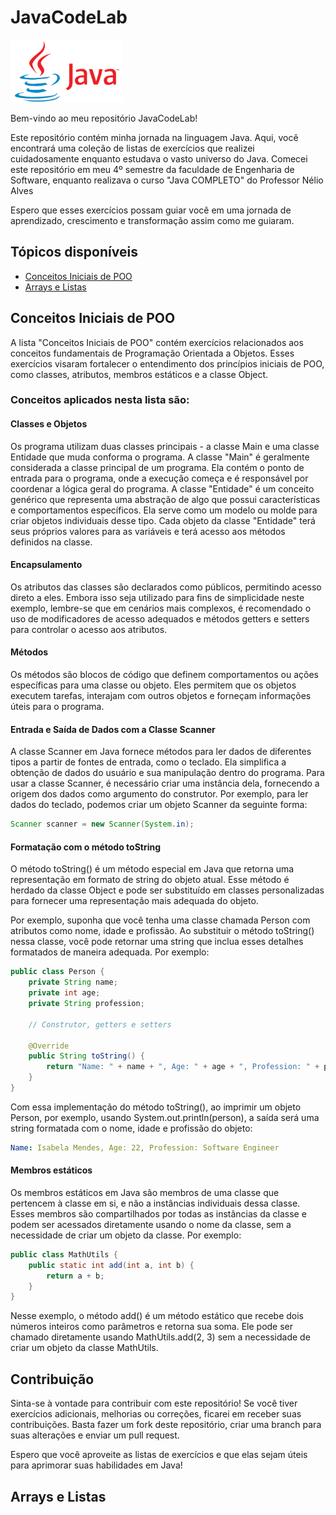 # JavaCodeLab
<img src="/imgs/java.png" alt="Logo do Java" width="180" height="100"> 

Bem-vindo ao meu repositório JavaCodeLab! 

Este repositório contém minha jornada na linguagem Java. Aqui, você encontrará uma coleção de listas de exercícios que realizei cuidadosamente enquanto estudava o vasto universo do Java. Comecei este repositório em meu 4º semestre da faculdade de Engenharia de Software, enquanto realizava o curso "Java COMPLETO" do Professor Nélio Alves

Espero que esses exercícios possam guiar você em uma jornada de aprendizado, crescimento e transformação assim como me guiaram. 

## Tópicos disponíveis

- [Conceitos Iniciais de POO](#conceitos-iniciais-de-poo)
- [Arrays e Listas](#arrays-e-listas)

## Conceitos Iniciais de POO

A lista "Conceitos Iniciais de POO" contém exercícios relacionados aos conceitos fundamentais de Programação Orientada a Objetos. Esses exercícios visaram fortalecer o entendimento dos princípios iniciais de POO, como classes, atributos, membros estáticos e a classe Object.

### Conceitos aplicados nesta lista são:

#### Classes e Objetos
Os programa utilizam duas classes principais - a classe Main e uma classe Entidade que muda conforma o programa. A classe "Main" é geralmente considerada a classe principal de um programa. Ela contém o ponto de entrada para o programa, onde a execução começa e é responsável por coordenar a lógica geral do programa. A classe "Entidade" é um conceito genérico que representa uma abstração de algo que possui características e comportamentos específicos. Ela serve como um modelo ou molde para criar objetos individuais desse tipo. Cada objeto da classe "Entidade" terá seus próprios valores para as variáveis e terá acesso aos métodos definidos na classe.

#### Encapsulamento
Os atributos das classes são declarados como públicos, permitindo acesso direto a eles. Embora isso seja utilizado para fins de simplicidade neste exemplo, lembre-se que em cenários mais complexos, é recomendado o uso de modificadores de acesso adequados e métodos getters e setters para controlar o acesso aos atributos.

#### Métodos
Os métodos são blocos de código que definem comportamentos ou ações específicas para uma classe ou objeto. Eles permitem que os objetos executem tarefas, interajam com outros objetos e forneçam informações úteis para o programa.

#### Entrada e Saída de Dados com a Classe Scanner
A classe Scanner em Java fornece métodos para ler dados de diferentes tipos a partir de fontes de entrada, como o teclado. Ela simplifica a obtenção de dados do usuário e sua manipulação dentro do programa.
Para usar a classe Scanner, é necessário criar uma instância dela, fornecendo a origem dos dados como argumento do construtor. Por exemplo, para ler dados do teclado, podemos criar um objeto Scanner da seguinte forma:

```java
Scanner scanner = new Scanner(System.in);
```
#### Formatação com o método toString
O método toString() é um método especial em Java que retorna uma representação em formato de string do objeto atual. Esse método é herdado da classe Object e pode ser substituído em classes personalizadas para fornecer uma representação mais adequada do objeto.

Por exemplo, suponha que você tenha uma classe chamada Person com atributos como nome, idade e profissão. Ao substituir o método toString() nessa classe, você pode retornar uma string que inclua esses detalhes formatados de maneira adequada. Por exemplo:
```java
public class Person {
    private String name;
    private int age;
    private String profession;

    // Construtor, getters e setters

    @Override
    public String toString() {
        return "Name: " + name + ", Age: " + age + ", Profession: " + profession;
    }
}
```
Com essa implementação do método toString(), ao imprimir um objeto Person, por exemplo, usando System.out.println(person), a saída será uma string formatada com o nome, idade e profissão do objeto:

```yaml
Name: Isabela Mendes, Age: 22, Profession: Software Engineer
```
#### Membros estáticos
Os membros estáticos em Java são membros de uma classe que pertencem à classe em si, e não a instâncias individuais dessa classe. Esses membros são compartilhados por todas as instâncias da classe e podem ser acessados diretamente usando o nome da classe, sem a necessidade de criar um objeto da classe. Por exemplo:
```java
public class MathUtils {
    public static int add(int a, int b) {
        return a + b;
    }
}
```
Nesse exemplo, o método add() é um método estático que recebe dois números inteiros como parâmetros e retorna sua soma. Ele pode ser chamado diretamente usando MathUtils.add(2, 3) sem a necessidade de criar um objeto da classe MathUtils.


## Contribuição

Sinta-se à vontade para contribuir com este repositório! Se você tiver exercícios adicionais, melhorias ou correções, ficarei em receber suas contribuições. Basta fazer um fork deste repositório, criar uma branch para suas alterações e enviar um pull request.

Espero que você aproveite as listas de exercícios e que elas sejam úteis para aprimorar suas habilidades em Java!

## Arrays e Listas
